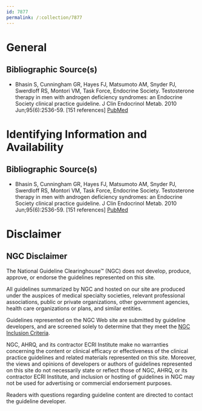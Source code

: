 ```yaml
---
id: 7877
permalink: /:collection/7877
---
```


# General

## Bibliographic Source(s)

- Bhasin S, Cunningham GR, Hayes FJ, Matsumoto AM, Snyder PJ, Swerdloff RS, Montori VM, Task Force, Endocrine Society. Testosterone therapy in men with androgen deficiency syndromes: an Endocrine Society clinical practice guideline. J Clin Endocrinol Metab. 2010 Jun;95(6):2536-59. [151 references] [ PubMed ](http://www.ncbi.nlm.nih.gov/entrez/query.fcgi?cmd=Retrieve&db=pubmed&dopt=Abstract&list_uids=20525905)

# Identifying Information and Availability

## Bibliographic Source(s)

- Bhasin S, Cunningham GR, Hayes FJ, Matsumoto AM, Snyder PJ, Swerdloff RS, Montori VM, Task Force, Endocrine Society. Testosterone therapy in men with androgen deficiency syndromes: an Endocrine Society clinical practice guideline. J Clin Endocrinol Metab. 2010 Jun;95(6):2536-59. [151 references] [ PubMed ](http://www.ncbi.nlm.nih.gov/entrez/query.fcgi?cmd=Retrieve&db=pubmed&dopt=Abstract&list_uids=20525905)

# Disclaimer

## NGC Disclaimer

The National Guideline Clearinghouse™ (NGC) does not develop, produce, approve, or endorse the guidelines represented on this site.

All guidelines summarized by NGC and hosted on our site are produced under the auspices of medical specialty societies, relevant professional associations, public or private organizations, other government agencies, health care organizations or plans, and similar entities.

Guidelines represented on the NGC Web site are submitted by guideline developers, and are screened solely to determine that they meet the [NGC Inclusion Criteria](/help-and-about/summaries/inclusion-criteria).

NGC, AHRQ, and its contractor ECRI Institute make no warranties concerning the content or clinical efficacy or effectiveness of the clinical practice guidelines and related materials represented on this site. Moreover, the views and opinions of developers or authors of guidelines represented on this site do not necessarily state or reflect those of NGC, AHRQ, or its contractor ECRI Institute, and inclusion or hosting of guidelines in NGC may not be used for advertising or commercial endorsement purposes.

Readers with questions regarding guideline content are directed to contact the guideline developer.

